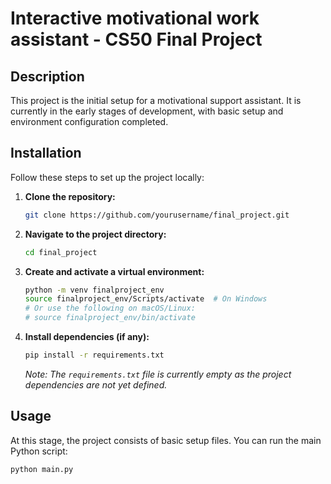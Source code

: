 # Interactive motivational work assistant - CS50 Final Project

## Description
This project is the initial setup for a motivational support assistant. It is currently in the early stages of development, with basic setup and environment configuration completed.

## Installation
Follow these steps to set up the project locally:

1. **Clone the repository:**
    ```bash
    git clone https://github.com/yourusername/final_project.git
    ```

2. **Navigate to the project directory:**
    ```bash
    cd final_project
    ```

3. **Create and activate a virtual environment:**
    ```bash
    python -m venv finalproject_env
    source finalproject_env/Scripts/activate  # On Windows
    # Or use the following on macOS/Linux:
    # source finalproject_env/bin/activate
    ```

4. **Install dependencies (if any):**
    ```bash
    pip install -r requirements.txt
    ```
    *Note: The `requirements.txt` file is currently empty as the project dependencies are not yet defined.*

## Usage
At this stage, the project consists of basic setup files. You can run the main Python script:

```bash
python main.py